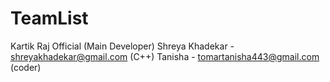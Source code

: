 # TeamList
Kartik Raj Official (Main Developer)
Shreya Khadekar - shreyakhadekar@gmail.com (C++)
Tanisha - tomartanisha443@gmail.com (coder)


